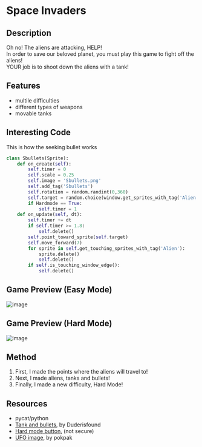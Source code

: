 Space Invaders
=============

Description
----------
 Oh no! The aliens are attacking, HELP!                                                                                                                                   
 In order to save our beloved planet, you must play this game to fight off the aliens!                                                                                   
 YOUR job is to shoot down the aliens with a tank!                                                                                                                      

Features
-------
- multile difficulties
- different types of weapons
- movable tanks

Interesting Code
----------------
This is how the seeking bullet works
```python
class Sbullets(Sprite):
    def on_create(self):
        self.timer = 0
        self.scale = 0.25
        self.image = 'Sbullets.png'
        self.add_tag('Sbullets')
        self.rotation = random.randint(0,360)
        self.target = random.choice(window.get_sprites_with_tag('Alien'))
        if Hardmode == True:
            self.timer = 1
    def on_update(self, dt):
        self.timer += dt
        if self.timer >= 1.8:
            self.delete()
        self.point_toward_sprite(self.target)
        self.move_forward(7)
        for sprite in self.get_touching_sprites_with_tag('Alien'):
            sprite.delete()
            self.delete()
        if self.is_touching_window_edge():
            self.delete()
```

Game Preview (Easy Mode)
------------
![image](https://user-images.githubusercontent.com/80147845/230703370-decdd83d-264a-46d8-876c-eac4e952974a.png)

Game Preview (Hard Mode)
------------
![image](https://user-images.githubusercontent.com/80147845/230703449-0895a327-9c64-4e0c-b22d-afdab275cea9.png)



Method
------
  1. First, I made the points where the aliens will travel to!
  2. Next, I made aliens, tanks and bullets!
  3. Finally, I made a new difficulty, Hard Mode!
  
Resources
---------
- pycat/python
- [Tank and bullets](https://www.pixilart.com/art/tanks-0b452a9c87d9f9b), by Duderisfound
- [Hard mode button](http://pixelartmaker.com/art/7ea8e8061b7519d), (not secure)
- [UFO image](https://www.vecteezy.com/png/13743958-pixel-art-ufo), by pokpak
